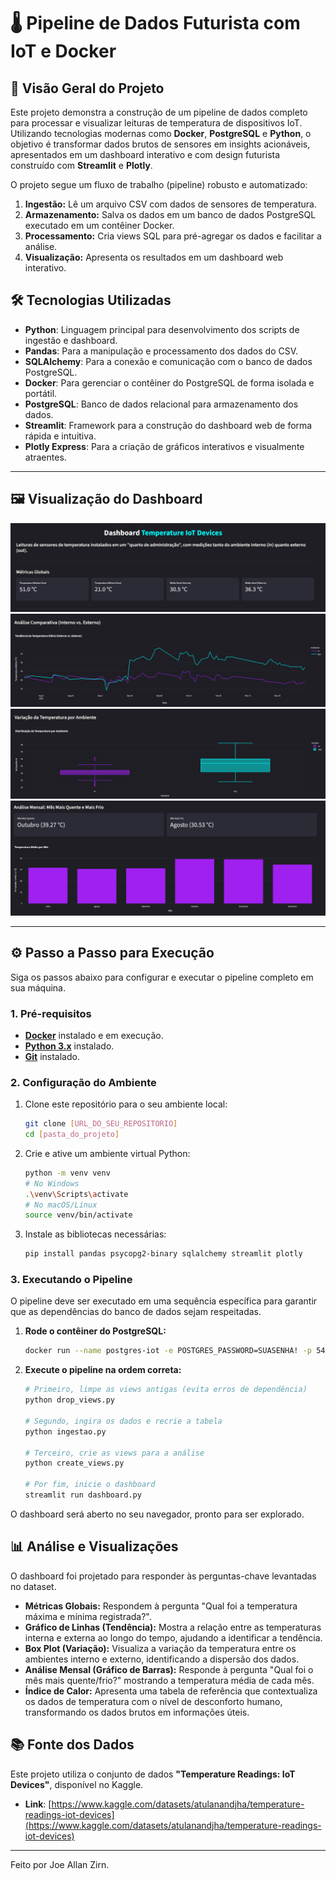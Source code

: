 # 🌡️ Pipeline de Dados Futurista com IoT e Docker

## 🚀 Visão Geral do Projeto

Este projeto demonstra a construção de um pipeline de dados completo para processar e visualizar leituras de temperatura de dispositivos IoT. Utilizando tecnologias modernas como **Docker**, **PostgreSQL** e **Python**, o objetivo é transformar dados brutos de sensores em insights acionáveis, apresentados em um dashboard interativo e com design futurista construído com **Streamlit** e **Plotly**.

O projeto segue um fluxo de trabalho (pipeline) robusto e automatizado:
1.  **Ingestão:** Lê um arquivo CSV com dados de sensores de temperatura.
2.  **Armazenamento:** Salva os dados em um banco de dados PostgreSQL executado em um contêiner Docker.
3.  **Processamento:** Cria views SQL para pré-agregar os dados e facilitar a análise.
4.  **Visualização:** Apresenta os resultados em um dashboard web interativo.

## 🛠️ Tecnologias Utilizadas

* **Python**: Linguagem principal para desenvolvimento dos scripts de ingestão e dashboard.
* **Pandas**: Para a manipulação e processamento dos dados do CSV.
* **SQLAlchemy**: Para a conexão e comunicação com o banco de dados PostgreSQL.
* **Docker**: Para gerenciar o contêiner do PostgreSQL de forma isolada e portátil.
* **PostgreSQL**: Banco de dados relacional para armazenamento dos dados.
* **Streamlit**: Framework para a construção do dashboard web de forma rápida e intuitiva.
* **Plotly Express**: Para a criação de gráficos interativos e visualmente atraentes.

---

## 🖼️ Visualização do Dashboard

<img src="https://raw.githubusercontent.com/J034ll4n/dashboard-iot-streamlit/main/image/Metricas.png" alt="Métricas Globais">
<img src="https://raw.githubusercontent.com/J034ll4n/dashboard-iot-streamlit/main/image/Comparativa.png" alt="Comparativa Interno vs Externo">
<img src="https://raw.githubusercontent.com/J034ll4n/dashboard-iot-streamlit/main/image/Variacao.png" alt="Variação de Temperatura por ambiente ">
<img src="https://raw.githubusercontent.com/J034ll4n/dashboard-iot-streamlit/main/image/Mensal.png" alt="Análise Mensal">

---

## ⚙️ Passo a Passo para Execução

Siga os passos abaixo para configurar e executar o pipeline completo em sua máquina.

### 1. Pré-requisitos
* [**Docker**](https://docs.docker.com/get-docker/) instalado e em execução.
* [**Python 3.x**](https://www.python.org/downloads/) instalado.
* [**Git**](https://git-scm.com/downloads) instalado.

### 2. Configuração do Ambiente
1.  Clone este repositório para o seu ambiente local:
    ```bash
    git clone [URL_DO_SEU_REPOSITORIO]
    cd [pasta_do_projeto]
    ```

2.  Crie e ative um ambiente virtual Python:
    ```bash
    python -m venv venv
    # No Windows
    .\venv\Scripts\activate
    # No macOS/Linux
    source venv/bin/activate
    ```

3.  Instale as bibliotecas necessárias:
    ```bash
    pip install pandas psycopg2-binary sqlalchemy streamlit plotly
    ```

### 3. Executando o Pipeline

O pipeline deve ser executado em uma sequência específica para garantir que as dependências do banco de dados sejam respeitadas.

1.  **Rode o contêiner do PostgreSQL:**
    ```bash
    docker run --name postgres-iot -e POSTGRES_PASSWORD=SUASENHA! -p 5432:5432 -d postgres
    ```

2.  **Execute o pipeline na ordem correta:**
    ```bash
    # Primeiro, limpe as views antigas (evita erros de dependência)
    python drop_views.py

    # Segundo, ingira os dados e recrie a tabela
    python ingestao.py

    # Terceiro, crie as views para a análise
    python create_views.py

    # Por fim, inicie o dashboard
    streamlit run dashboard.py
    ```

O dashboard será aberto no seu navegador, pronto para ser explorado.

## 📊 Análise e Visualizações

O dashboard foi projetado para responder às perguntas-chave levantadas no dataset.

* **Métricas Globais:** Respondem à pergunta "Qual foi a temperatura máxima e mínima registrada?".
* **Gráfico de Linhas (Tendência):** Mostra a relação entre as temperaturas interna e externa ao longo do tempo, ajudando a identificar a tendência.
* **Box Plot (Variação):** Visualiza a variação da temperatura entre os ambientes interno e externo, identificando a dispersão dos dados.
* **Análise Mensal (Gráfico de Barras):** Responde à pergunta "Qual foi o mês mais quente/frio?" mostrando a temperatura média de cada mês.
* **Índice de Calor:** Apresenta uma tabela de referência que contextualiza os dados de temperatura com o nível de desconforto humano, transformando os dados brutos em informações úteis.

## 📚 Fonte dos Dados

Este projeto utiliza o conjunto de dados **"Temperature Readings: IoT Devices"**, disponível no Kaggle.

* **Link**: [https://www.kaggle.com/datasets/atulanandjha/temperature-readings-iot-devices](https://www.kaggle.com/datasets/atulanandjha/temperature-readings-iot-devices)

---
Feito por Joe Allan Zirn.
